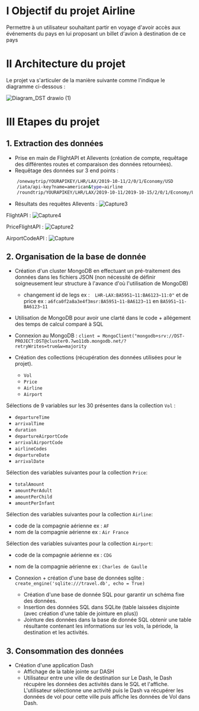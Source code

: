 

# I Objectif du projet Airline

Permettre à un utilisateur souhaitant partir en voyage d'avoir accès aux événements du pays en lui proposant un billet d'avion à destination de ce pays  


# II Architecture du projet 

Le projet va s'articuler de la manière suivante comme l'indique le diagramme ci-dessous : 


![Diagram_DST drawio (1)](https://user-images.githubusercontent.com/63191063/196041099-d75d486c-932e-4600-838e-e5af91849923.png)



# III Etapes du projet 

## 1. Extraction des données 


- Prise en main de FlightAPI et Allevents (création de compte, requêtage des différentes routes et comparaison des données retournées).
- Requêtage des données sur 3 end points :
 ```bash
     /onewaytrip/YOURAPIKEY/LHR/LAX/2019-10-11/2/0/1/Economy/USD
     /iata/api-key?name=american&type=airline
     /roundtrip/YOURAPIKEY/LHR/LAX/2019-10-11/2019-10-15/2/0/1/Economy/USD
```
- Résultats des requêtes 
Allevents : 
![Capture3](https://user-images.githubusercontent.com/63191063/196041997-568bb682-018a-4970-8ff8-5dd928043565.PNG)

FlightAPI : 
![Capture4](https://user-images.githubusercontent.com/63191063/196042082-59bfee7d-2001-4adf-a541-c3ec6fa744b2.PNG)



PriceFlightAPI :
![Capture2](https://user-images.githubusercontent.com/63191063/196041576-29086a1a-6937-4de8-b870-54e367c3b532.PNG)


AirportCodeAPI : 
![Capture](https://user-images.githubusercontent.com/63191063/196041376-0aeb8bdb-41f5-473c-82c2-941cbb834412.PNG)


## 2. Organisation de la base de donnée 

 - Création d'un cluster MongoDB en effectuant un pré-traitement des données dans les fichiers JSON (non nécessité de définir soigneusement leur structure à l'avance d'où l'utilisation de MongoDB)
   - changement id de legs ex :```   LHR-LAX:BA5951~11:BA6123~11:0" ``` et de price ex : ```a6fca0f2a8a3e4f3msr:BA5951~11-BA6123~11``` en ```BA5951~11-BA6123~11 ```
 - Utilisation de MongoDB pour avoir une clarté dans le code + allégement des temps de calcul comparé à SQL 


- Connexion au MongoDB :  ```client = MongoClient("mongodb+srv://DST-PROJECT:DST@cluster0.7wo11db.mongodb.net/?retryWrites=true&w=majority```

- Création des collections (récupération des données utilisées pour le projet).
   -  ```Vol ```
   -   ```Price ```
   - ```Airline```
   - ```Airport```

Sélections de 9 variables sur les 30 présentes dans la collection ```Vol``` :
  - ```departureTime ```
  - ```arrivalTime```
  - ```duration```
  - ```departureAirportCode```
  - ```arrivalAirportCode```
  - ```airlineCodes```
  - ```departureDate```
  -  ```arrivalDate```

 Sélection des variables suivantes pour la collection ```Price```:
  - ```totalAmount```
  - ```amountPerAdult```
  - ```amountPerChild```
  - ```amountPerInfant``` 

 Sélection des variables suivantes pour la collection ```Airline```:
  - code de la compagnie aérienne ex : ```AF```
  - nom de la compagnie aérienne ex : ```Air France```


Sélection des variables suivantes pour la collection ```Airport```:
  - code de la compagnie aérienne ex : ```CDG```
  - nom de la compagnie aérienne ex : ```Charles de Gaulle```


- Connexion + création d'une base de données sqlite :``` create_engine('sqlite:///travel.db', echo = True)```
  - Création d'une base de donnée SQL pour garantir un schéma fixe des données. 
  - Insertion des données SQL dans SQLite (table laissées disjointe (avec création d'une table de jointure en plus))
  - Jointure des données dans la base de donnée SQL obtenir une table résultante contenant les informations sur les vols, la période, la destination et les activités. 



    

## 3. Consommation des données 

 - Création d'une application Dash
    - Affichage de la table jointe sur DASH
    - Utilisateur entre une ville de destination sur Le Dash, le Dash récupère les données des activités dans le SQL et l'affiche. L'utilisateur sélectionne une activité puis le Dash va récupérer les données de vol pour cette ville puis affiche les données de Vol dans Dash.
